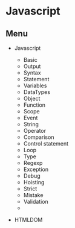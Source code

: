 # Javascript

## Menu

- Javascript
    - Basic
    - Output
    - Syntax
    - Statement
    - Variables
    - DataTypes
    - Object
    - Function
    - Scope
    - Event
    - String
    - Operator
    - Comparison
    - Control statement
    - Loop
    - Type
    - Regexp
    - Exception
    - Debug
    - Hoisting
    - Strict
    - Mistake
    - Validation
    - 

- HTMLDOM